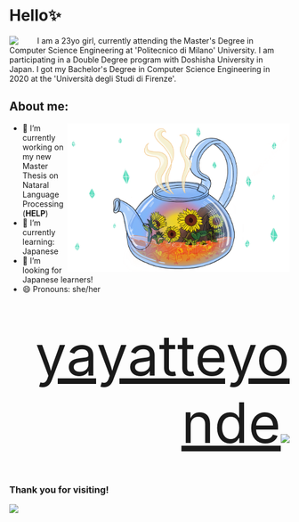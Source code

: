 # Hello✨
<body>
<div>
<img align="left" src="https://c.tenor.com/cXlrPENTVkEAAAAj/chika-dance.gif" width="50px">
I am a 23yo girl, currently attending the Master's Degree in Computer Science Engineering at 'Politecnico di Milano' University. I am participating in a Double Degree program with Doshisha University in Japan. I got my Bachelor's Degree in Computer Science Engineering in 2020 at the 'Università degli Studi di Firenze'.
</div>
</body>

## About me:
<img align="right" src="https://github.com/YasminAwad/YasminAwad/blob/main/imgs/IMG_2528.PNG" width="400" /> 

- 🔭 I’m currently working on my new Master Thesis on Nataral Language Processing (__HELP__)
- 🌱 I’m currently learning: Japanese
- 👯 I’m looking for Japanese learners!
- 😄 Pronouns: she/her

<p align="right" style="font-size:50px;"> <a href="https://www.instagram.com/yayatteyonde/" style="font-size:100px;">yayatteyonde</a><img src="https://www.edigitalagency.com.au/wp-content/uploads/instagram-logo-png-cool-version-paint-brush-colours.png" width="35px"></p>

### Thank you for visiting!
<img align="left" src="https://64.media.tumblr.com/0b7096c59ec779e46f4c6ece4b53cd65/2d2448c0483c0505-78/s500x750/245c7822070ae50f718fc30876a376229313a801.gifv" width="200px">
